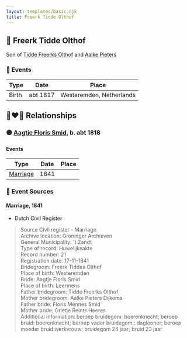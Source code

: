 ```yaml
---
layout: templates/basic.njk
title: Freerk Tidde Olthof
---
```

## 🔵 Freerk Tidde Olthof

Son of [Tidde Freerks Olthof](/people/7/7481187) and [Aalke Pieters](/people/7/70796984)

### 📆 Events

Type | Date | Place
------ | ------ | ------
Birth | abt 1817 | Westeremden, Netherlands

## 👩‍❤️‍👨 Relationships

### 🟣 [Aagtje Floris Smid](/people/7/7377611), b. abt 1818

#### Events

Type | Date | Place
------ | ------ | ------
[Marriage](#event-family-0-event-0) | 1841 |
### 📰 Event Sources

#### <a id="event-family-0-event-0"></a> Marriage, 1841
* Dutch Civil Register
>   
  > Source Civil register - Marriage  
  > Archive location: Groninger Archieven  
  > General Municipality: 't Zandt  
  > Type of record: Huwelijksakte  
  > Record number: 21  
  > Registration date: 17-11-1841  
  > Bridegroom: Freerk Tiddes Olthof  
  > Place of birth: Westeremden  
  > Bride: Aagtje Floris Smid  
  > Place of birth: Leermens  
  > Father bridegroom: Tidde Freerks Olthof  
  > Mother bridegroom: Aalke Pieters Dijkema  
  > Father bride: Floris Mennes Smid  
  > Mother bride: Grietje Reints Heeres  
  > Additional information: beroep bruidegom: boerenknecht; beroep bruid: boerenknecht; beroep vader bruidegom.: daglooner; beroep moeder bruid:werkvrouw; bruidegom 24 jaar; bruid 23 jaar